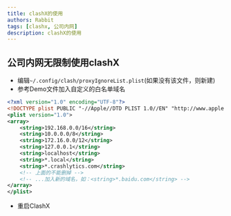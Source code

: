 ```yaml
---
title: clashX的使用
authors: Rabbit
tags: [clashx, 公司内网]
description: clashX的使用
---
```


## 公司内网无限制使用clashX

- 编辑`~/.config/clash/proxyIgnoreList.plist`(如果没有该文件，则新建)
- 参考Demo文件加入自定义的白名单域名

```xml
<?xml version="1.0" encoding="UTF-8"?>
<!DOCTYPE plist PUBLIC "-//Apple//DTD PLIST 1.0//EN" "http://www.apple.com/DTDs/PropertyList-1.0.dtd">
<plist version="1.0">
<array>
	<string>192.168.0.0/16</string>
	<string>10.0.0.0/8</string>
	<string>172.16.0.0/12</string>
	<string>127.0.0.1</string>
	<string>localhost</string>
	<string>*.local</string>
	<string>*.crashlytics.com</string>
	<!-- 上面的不能删掉 -->
	<!-- ...加入新的域名，如：<string>*.baidu.com</string> -->
</array>
</plist>
```
- 重启ClashX